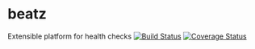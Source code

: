 # beatz
Extensible platform for health checks
[![Build Status](https://travis-ci.org/beatzjs/beatz.svg?branch=master)](https://travis-ci.org/beatzjs/beatz) [![Coverage Status](https://coveralls.io/repos/github/beatzjs/beatz/badge.svg?branch=master)](https://coveralls.io/github/beatzjs/beatz?branch=master)
